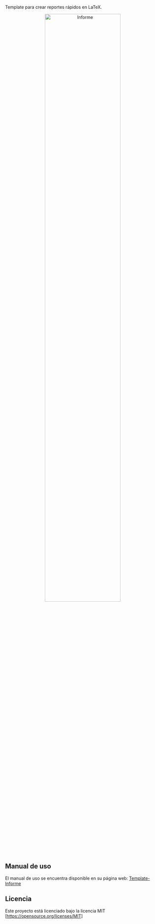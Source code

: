 Template para crear reportes rápidos en LaTeX.

<p align="center">
  <img src="https://latex.ppizarror.com/res/images/reporte.png" alt="Informe" width="70%" />
</p>

## Manual de uso
El manual de uso se encuentra disponible en su página web: <a href="https://ppizarror.com/Template-Informe/">Template-Informe</a>

## Licencia
Este proyecto está licenciado bajo la licencia MIT [https://opensource.org/licenses/MIT]